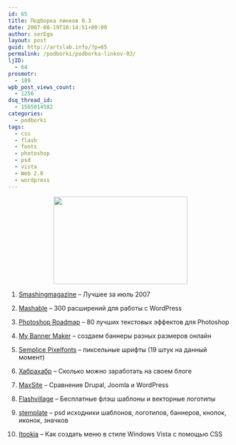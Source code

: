 ```yaml
---
id: 65
title: Подборка линков 0.3
date: 2007-08-19T16:14:51+00:00
author: serEga
layout: post
guid: http://artslab.info/?p=65
permalink: /podborki/podborka-linkov-03/
ljID:
  - 64
prosmotr:
  - 189
wpb_post_views_count:
  - 1256
dsq_thread_id:
  - 1565014582
categories:
  - podborki
tags:
  - css
  - flash
  - fonts
  - photoshop
  - psd
  - vista
  - Web 2.0
  - wordpress
---
```

<center>
  <a href="{{site.img_cdn}}/photoshop_text_effects.jpg"><img src="{{site.img_cdn}}/photoshop_text_effects-300x196.jpg" alt="" title="photoshop_text_effects" width="300" height="196" class="alignnone size-medium wp-image-961" /></a>
</center>



1. <a TARGET="_blank" TITLE="best of july 2007" HREF="http://www.smashingmagazine.com/2007/08/14/best-of-july-2007/">Smashingmagazine</a> &#8211; Лучшее за июль 2007

2. <a HREF="http://maxsite.org/300-rasshireniy-dlya-rabotyi-s-wordpress">Mashable</a> &#8211; 300 расширений для работы с WordPress

3. <a TARGET="_blank" HREF="http://www.photoshoproadmap.com/Photoshop-blog/2007/07/22/the-best-80-photoshop-text-effects-on-the-web/">Photoshop Roadmap</a> &#8211; 80 лучших текстовых эффектов для Photoshop

4. <a TARGET="_blank" TITLE="генератор баннеров" HREF="http://www.mybannermaker.com/">My Banner Maker</a> &#8211; создаем баннеры разных размеров онлайн

5. <a TARGET="_blank" TITLE="пиксельные шрифты" HREF="http://pixelfonts.style-force.net/">Semplice Pixelfonts</a> &#8211; пиксельные шрифты (19 штук на данный момент)

6. <a TARGET="_blank" TITLE="habrahabr" HREF="http://www.habrahabr.ru/blog/blogosphere/22847.html">Хабрахабр</a> &#8211; Сколько можно заработать на своем блоге

7. <a TARGET="_blank" TITLE="maxsite.org" HREF="http://www.dserg.com/drupal-joomla-wordpress-2007-08-09.html">MaxSite</a> &#8211; Сравнение Drupal, Joomla и WordPress

8. <a TARGET="_blank" TITLE="flash templates" HREF="http://www.flashvillage.com/">Flashvillage</a> &#8211; Бесплатные флэш шаблоны и векторные логотипы

9. <a TARGET="_blank" TITLE="stemplate" HREF="http://www.stemplate.com/">stemplate</a> &#8211; psd исходники шаблонов, логотипов, баннеров, кнопок, иконок, значков

10. <a TARGET="_blank" TITLE="windows vista css menu" HREF="http://blog.itookia.com/post/How-to-create-VISTA-style-toolbar-with-CSS.aspx">Itookia</a> &#8211; Как создать меню в стиле Windows Vista с помощью CSS